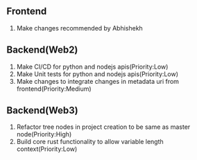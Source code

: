 Frontend
--------------------------------------------
1) Make changes recommended by Abhishekh

Backend(Web2)
---------------------------------------------
1) Make CI/CD for python and nodejs apis(Priority:Low)
2) Make Unit tests for python and nodejs apis(Priority:Low)
3) Make changes to integrate changes in metadata uri from frontend(Priority:Medium)

Backend(Web3)
---------------------------------------------
1) Refactor tree nodes in project creation to be same as master node(Priority:High)
2) Build core rust functionality to allow variable length context(Priority:Low)
